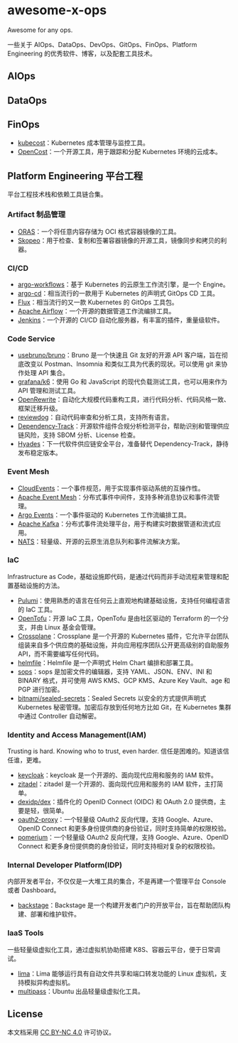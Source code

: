 # awesome-x-ops

Awesome for any ops.

一些关于 AIOps、DataOps、DevOps、GitOps、FinOps、Platform Engineering 的优秀软件、博客，以及配套工具技术。

## AIOps

## DataOps

## FinOps

- [kubecost](https://kubecost.com/)：Kubernetes 成本管理与监控工具。
- [OpenCost](https://opencost.io/)：一个开源工具，用于跟踪和分配 Kubernetes 环境的云成本。

## Platform Engineering 平台工程

平台工程技术栈和依赖工具链合集。

### Artifact 制品管理

- [ORAS](https://github.com/oras-project/oras)：一个将任意内容存储为 OCI 格式容器镜像的工具。
- [Skopeo](https://github.com/containers/skopeo)：用于检查、复制和签署容器镜像的开源工具，镜像同步和拷贝的利器。

### CI/CD

- [argo-workflows](https://github.com/argoproj/argo-workflows)：基于 Kubernetes 的云原生工作流引擎，是一个 Engine。
- [argo-cd](https://argo-cd.readthedocs.io/)：相当流行的一款用于 Kubernetes 的声明式 GitOps CD 工具。
- [Flux](https://fluxcd.io/)：相当流行的又一款 Kubernetes 的 GitOps 工具包。
- [Apache Airflow](https://airflow.apache.org/)：一个开源的数据管道工作流编排工具。
- [Jenkins](https://www.jenkins.io/)：一个开源的 CI/CD 自动化服务器，有丰富的插件，重量级软件。

### Code Service

- [usebruno/bruno](https://github.com/usebruno/bruno)：Bruno 是一个快速且 Git 友好的开源 API 客户端，旨在彻底改变以 Postman、Insomnia 和类似工具为代表的现状。可以使用 git 来协作处理 API 集合。
- [grafana/k6](https://github.com/grafana/k6)：使用 Go 和 JavaScript 的现代负载测试工具，也可以用来作为 API 管理和测试工具。
- [OpenRewrite](https://docs.openrewrite.org)：自动化大规模代码重构工具，进行代码分析、代码风格一致、框架迁移升级。
- [reviewdog](https://github.com/reviewdog)：自动代码审查和分析工具，支持所有语言。
- [Dependency-Track](https://dependencytrack.org/)：开源软件组件合规分析检测平台，帮助识别和管理供应链风险，支持 SBOM 分析、License 检查。
- [Hyades](https://github.com/DependencyTrack/hyades)：下一代软件供应链安全平台，准备替代 Dependency-Track，静待发布稳定版本。

### Event Mesh

- [CloudEvents](https://cloudevents.io/)：一个事件规范，用于实现事件驱动系统的互操作性。
- [Apache Event Mesh](https://eventmesh.apache.org/)：分布式事件中间件，支持多种消息协议和事件流管理。
- [Argo Events](https://argoproj.github.io/argo-events/)：一个事件驱动的 Kubernetes 工作流编排工具。
- [Apache Kafka](https://kafka.apache.org/)：分布式事件流处理平台，用于构建实时数据管道和流式应用。
- [NATS](https://nats.io/)：轻量级、开源的云原生消息队列和事件流解决方案。

### IaC

Infrastructure as Code，基础设施即代码，是通过代码而非手动流程来管理和配置基础设施的方法。

- [Pulumi](https://github.com/pulumi/pulumi)：使用熟悉的语言在任何云上直观地构建基础设施，支持任何编程语言的 IaC 工具。
- [OpenTofu](https://github.com/opentofu/opentofu)：开源 IaC 工具，OpenTofu 是由社区驱动的 Terraform 的一个分支，并由 Linux 基金会管理。
- [Crossplane](https://github.com/crossplane/crossplane)：Crossplane 是一个开源的 Kubernetes 插件，它允许平台团队组装来自多个供应商的基础设施，并向应用程序团队公开更高级别的自助服务 API，而不需要编写任何代码。
- [helmfile](https://github.com/helmfile)：Helmfile 是一个声明式 Helm Chart 编排和部署工具。
- [sops](https://github.com/getsops/sops)：sops 是加密文件的编辑器，支持 YAML、JSON、ENV、INI 和 BINARY 格式，并可使用 AWS KMS、GCP KMS、Azure Key Vault、age 和 PGP 进行加密。
- [bitnami/sealed-secrets](https://github.com/bitnami-labs/sealed-secrets)：Sealed Secrets 以安全的方式提供声明式 Kubernetes 秘密管理。加密后存放到任何地方比如 Git，在 Kubernetes 集群中通过 Controller 自动解密。

### Identity and Access Management(IAM)

Trusting is hard. Knowing who to trust, even harder. 信任是困难的。知道该信任谁，更难。

- [keycloak](https://github.com/keycloak/keycloak)：keycloak 是一个开源的、面向现代应用和服务的 IAM 软件。
- [zitadel](https://github.com/zitadel/zitadel)：zitadel 是一个开源的、面向现代应用和服务的 IAM 软件，主打简单。
- [dexidp/dex](https://github.com/dexidp/dex)：插件化的 OpenID Connect (OIDC) 和 OAuth 2.0 提供商，主要是轻，很简单。
- [oauth2-proxy](https://github.com/oauth2-proxy/oauth2-proxy)：一个轻量级 OAuth2 反向代理，支持 Google、Azure、OpenID Connect 和更多身份提供商的身份验证，同时支持简单的权限校验。
- [pomerium](https://github.com/pomerium/pomerium)：一个轻量级 OAuth2 反向代理，支持 Google、Azure、OpenID Connect 和更多身份提供商的身份验证，同时支持相对复杂的权限校验。

### Internal Developer Platform(IDP)

内部开发者平台，不仅仅是一大堆工具的集合，不是再建一个管理平台 Console 或者 Dashboard。

- [backstage](https://github.com/backstage/backstage)：Backstage 是一个构建开发者门户的开放平台，旨在帮助团队构建、部署和维护软件。

### IaaS Tools

一些轻量级虚拟化工具，通过虚拟机协助搭建 K8S、容器云平台，便于日常调试。

- [lima](https://github.com/lima-vm/lima)：Lima 能够运行具有自动文件共享和端口转发功能的 Linux 虚拟机，支持模拟异构虚拟机。
- [multipass](https://github.com/canonical/multipass)：Ubuntu 出品轻量级虚拟化工具。

## License

本文档采用 [CC BY-NC 4.0][] 许可协议。

[CC BY-NC 4.0]: https://creativecommons.org/licenses/by-nc/4.0/
